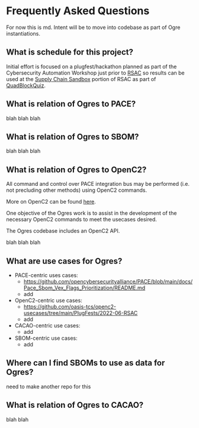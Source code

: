 # Frequently Asked Questions

For now this is md. Intent will be to move into codebase
as part of Ogre instantiations.

## What is schedule for this project?
Initial effort is focused on a plugfest/hackathon
planned as part of the
Cybersecurity Automation Workshop
just prior to
[RSAC](https://www.rsaconference.com/usa)
so results can be used at the
[Supply Chain Sandbox](https://supplychainsandbox.org/)
portion of RSAC as part of
[QuadBlockQuiz](https://supplychainsandbox.org/quadblocks).

## What is relation of Ogres to PACE?
blah blah blah

## What is relation of Ogres to SBOM?
blah blah blah

## What is relation of Ogres to OpenC2?
All command and control over PACE integration bus
may be performed (i.e. not precluding other methods)
using OpenC2 commands.

More on OpenC2 can be found
[here](https://openc2.org/).

One objective of the Ogres work is to assist in the development
of the necessary OpenC2 commands to meet the usecases desired.

The Ogres codebase includes an OpenC2 API.

blah blah blah

## What are use cases for Ogres?
- PACE-centric uses cases:
   - https://github.com/opencybersecurityalliance/PACE/blob/main/docs/Pace_Sbom_Vex_Flags_Prioritization/README.md
   - add
- OpenC2-centric use cases:
   - https://github.com/oasis-tcs/openc2-usecases/tree/main/PlugFests/2022-06-RSAC
   - add
- CACAO-centric use cases:
   - add
- SBOM-centric use cases:
   - add

## Where can I find SBOMs to use as data for Ogres?
need to make another repo for this

## What is relation of Ogres to CACAO?
blah blah
